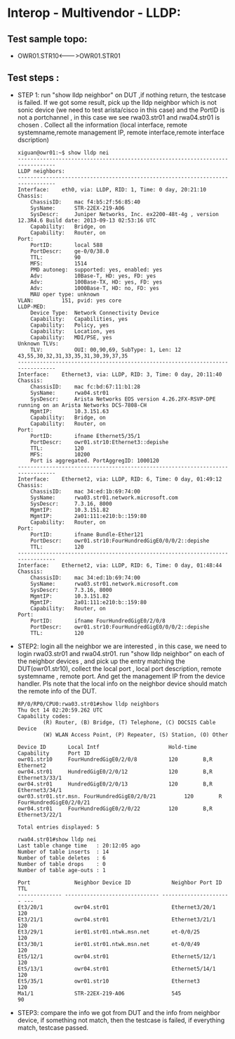 # Interop - Multivendor - LLDP:
  ## Test sample topo: 
  - OWR01.STR10<--->OWR01.STR01

## Test steps :
* STEP 1:  run "show lldp neighbor" on DUT ,if nothing return, the testcase is failed. If we got some result, pick up the lldp neighbor which is not sonic device (we need to test arista/cisco in this case) and the PortID is not a portchannel , in this case we see rwa03.str01 and rwa04.str01 is chosen . Collect all the information (local interface, remote systemname,remote management IP, remote interface,remote interface dscription)

    ```
    xiguan@owr01:~$ show lldp nei
    -------------------------------------------------------------------------------
    LLDP neighbors:
    -------------------------------------------------------------------------------
    Interface:    eth0, via: LLDP, RID: 1, Time: 0 day, 20:21:10
    Chassis:     
        ChassisID:    mac f4:b5:2f:56:85:40
        SysName:      STR-22EX-219-A06
        SysDescr:     Juniper Networks, Inc. ex2200-48t-4g , version 12.3R4.6 Build date: 2013-09-13 02:53:16 UTC 
        Capability:   Bridge, on
        Capability:   Router, on
    Port:        
        PortID:       local 588
        PortDescr:    ge-0/0/38.0
        TTL:          90
        MFS:          1514
        PMD autoneg:  supported: yes, enabled: yes
        Adv:          10Base-T, HD: yes, FD: yes
        Adv:          100Base-TX, HD: yes, FD: yes
        Adv:          1000Base-T, HD: no, FD: yes
        MAU oper type: unknown
    VLAN:         151, pvid: yes core
    LLDP-MED:    
        Device Type:  Network Connectivity Device
        Capability:   Capabilities, yes
        Capability:   Policy, yes
        Capability:   Location, yes
        Capability:   MDI/PSE, yes
    Unknown TLVs:
        TLV:          OUI: 00,90,69, SubType: 1, Len: 12 43,55,30,32,31,33,35,31,30,39,37,35
    -------------------------------------------------------------------------------
    Interface:    Ethernet3, via: LLDP, RID: 3, Time: 0 day, 20:11:40
    Chassis:     
        ChassisID:    mac fc:bd:67:11:b1:28
        SysName:      rwa04.str01
        SysDescr:     Arista Networks EOS version 4.26.2FX-RSVP-DPE running on an Arista Networks DCS-7808-CH
        MgmtIP:       10.3.151.63
        Capability:   Bridge, on
        Capability:   Router, on
    Port:        
        PortID:       ifname Ethernet5/35/1
        PortDescr:    owr01.str10:Ethernet3::depishe
        TTL:          120
        MFS:          10200
        Port is aggregated. PortAggregID: 1000120
    -------------------------------------------------------------------------------
    Interface:    Ethernet2, via: LLDP, RID: 6, Time: 0 day, 01:49:12
    Chassis:     
        ChassisID:    mac 34:ed:1b:69:74:00
        SysName:      rwa03.str01.network.microsoft.com
        SysDescr:     7.3.16, 8000
        MgmtIP:       10.3.151.82
        MgmtIP:       2a01:111:e210:b::159:80
        Capability:   Router, on
    Port:        
        PortID:       ifname Bundle-Ether121
        PortDescr:    owr01.str10:FourHundredGigE0/0/0/2::depishe
        TTL:          120
    -------------------------------------------------------------------------------
    Interface:    Ethernet2, via: LLDP, RID: 6, Time: 0 day, 01:48:44
    Chassis:     
        ChassisID:    mac 34:ed:1b:69:74:00
        SysName:      rwa03.str01.network.microsoft.com
        SysDescr:     7.3.16, 8000
        MgmtIP:       10.3.151.82
        MgmtIP:       2a01:111:e210:b::159:80
        Capability:   Router, on
    Port:        
        PortID:       ifname FourHundredGigE0/2/0/8
        PortDescr:    owr01.str10:FourHundredGigE0/0/0/2::depishe
        TTL:          120
    ```


* STEP2: login all the neighbor we are interested , in this case, we need to login rwa03.str01 and rwa04.str01. run "show lldp neighbor" on each of the neighbor devices , and pick up the entry matching the DUT(owr01.str10), collect the local port , local port description, remote systemname , remote port. And get the management IP from the device handler. 
Pls note that the local info on the neighbor device should match the remote info of the DUT.

    ```
    RP/0/RP0/CPU0:rwa03.str01#show lldp neighbors 
    Thu Oct 14 02:20:59.262 UTC
    Capability codes:
            (R) Router, (B) Bridge, (T) Telephone, (C) DOCSIS Cable Device
            (W) WLAN Access Point, (P) Repeater, (S) Station, (O) Other

    Device ID       Local Intf                      Hold-time  Capability      Port ID
    owr01.str10     FourHundredGigE0/2/0/8          120        B,R             Ethernet2
    owr04.str01     HundredGigE0/2/0/12             120        B,R             Ethernet3/33/1
    owr04.str01     HundredGigE0/2/0/13             120        B,R             Ethernet3/34/1
    owr03.str01.str.msn. FourHundredGigE0/2/0/21         120        R               FourHundredGigE0/2/0/21
    owr04.str01     FourHundredGigE0/2/0/22         120        B,R             Ethernet3/22/1

    Total entries displayed: 5

    rwa04.str01#show lldp nei
    Last table change time   : 20:12:05 ago
    Number of table inserts  : 14
    Number of table deletes  : 6
    Number of table drops    : 0
    Number of table age-outs : 1

    Port              Neighbor Device ID             Neighbor Port ID    TTL
    -------------- ------------------------------ ---------------------- ---
    Et3/20/1          owr04.str01                    Ethernet3/20/1      120
    Et3/21/1          owr04.str01                    Ethernet3/21/1      120
    Et3/29/1          ier01.str01.ntwk.msn.net       et-0/0/25           120
    Et3/30/1          ier01.str01.ntwk.msn.net       et-0/0/49           120
    Et5/12/1          owr04.str01                    Ethernet5/12/1      120
    Et5/13/1          owr04.str01                    Ethernet5/14/1      120
    Et5/35/1          owr01.str10                    Ethernet3           120
    Ma1/1             STR-22EX-219-A06               545                 90 

    ```

* STEP3: compare the info we got from DUT and the info from neighbor device, if something not match, then the testcase is failed, if everything match, testcase passed. 

